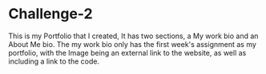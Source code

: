 # Challenge-2
This is my Portfolio that I created, It has two sections, a My work bio and an About Me bio. The my work bio only has the first week's assignment as my portfolio, with the Image being an external link to the website, as well as including a link to the code.
